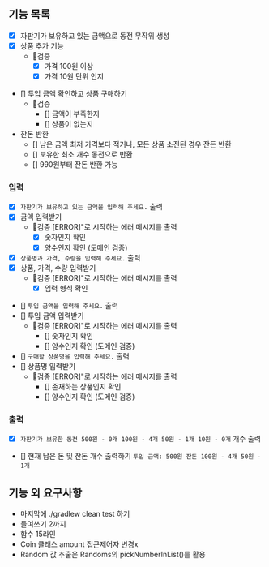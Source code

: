 ## 기능 목록

- [x] 자판기가 보유하고 있는 금액으로 동전 무작위 생성
- [x] 상품 추가 기능
    - 🚨검증
        - [x] 가격 100원 이상
        - [x] 가격 10원 단위 인지
- [] 투입 금액 확인하고 상품 구매하기
    - 🚨검증
        - [] 금액이 부족한지
        - [] 상품이 없는지
- 잔돈 반환
    - [] 남은 금액 최저 가격보다 적거나, 모든 상품 소진된 경우 잔돈 반환
    - [] 보유한 최소 개수 동전으로 반환
    - [] 990원부터 잔돈 반환 가능

### 입력

- [x] `자판기가 보유하고 있는 금액을 입력해 주세요.` 출력
- [x] 금액 입력받기
    - 🚨검증 [ERROR]"로 시작하는 에러 메시지를 출력
        - [x] 숫자인지 확인
        - [x] 양수인지 확인 (도메인 검증)
      
- [x] `상품명과 가격, 수량을 입력해 주세요.` 출력
- [x] 상품, 가격, 수량 입력받기
    - 🚨검증 [ERROR]"로 시작하는 에러 메시지를 출력
        - [x] 입력 형식 확인
      
- [] `투입 금액을 입력해 주세요.` 출력
- [] 투입 금액 입력받기
    - 🚨검증 [ERROR]"로 시작하는 에러 메시지를 출력
        - [] 숫자인지 확인
        - [] 양수인지 확인 (도메인 검증)
- [] `구매할 상품명을 입력해 주세요.` 출력
- [] 상품명 입력받기
    - 🚨검증 [ERROR]"로 시작하는 에러 메시지를 출력
        - [] 존재하는 상품인지 확인
        - [] 양수인지 확인 (도메인 검증)

### 출력

- [x] `자판기가 보유한 동전
  500원 - 0개
  100원 - 4개
  50원 - 1개
  10원 - 0개`  개수 출력

- [] 현재 남은 돈 및 잔돈 개수 출력하기
  `투입 금액: 500원
  잔돈
  100원 - 4개
  50원 - 1개`

## 기능 외 요구사항

- 마지막에 ./gradlew clean test 하기
- 들여쓰기 2까지
- 함수 15라인
- Coin 클래스 amount 접근제어자 변경x
- Random 값 추출은 Randoms의 pickNumberInList()를 활용